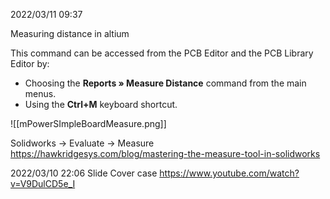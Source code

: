 2022/03/11 09:37

Measuring distance in altium

This command can be accessed from the PCB Editor and the PCB Library Editor by:

-   Choosing the **Reports » Measure Distance** command from the main menus.
-   Using the **Ctrl+M** keyboard shortcut.

![[mPowerSImpleBoardMeasure.png]]

Solidworks -> Evaluate -> Measure
https://hawkridgesys.com/blog/mastering-the-measure-tool-in-solidworks

2022/03/10 22:06
Slide Cover case
https://www.youtube.com/watch?v=V9DulCD5e_I

